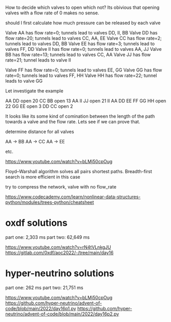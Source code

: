 How to decide which valves to open which not? Its obivious that opening valves with a flow rate of 0 makes no sense.

should I first calculate how much pressure can be released by each valve


Valve AA has flow rate=0; tunnels lead to valves DD, II, BB
    Valve DD has flow rate=20; tunnels lead to valves CC, AA, EE
        Valve CC has flow rate=2; tunnels lead to valves DD, BB
        Valve EE has flow rate=3; tunnels lead to valves FF, DD
    Valve II has flow rate=0; tunnels lead to valves AA, JJ
    Valve BB has flow rate=13; tunnels lead to valves CC, AA
        Valve JJ has flow rate=21; tunnel leads to valve II



Valve FF has flow rate=0; tunnels lead to valves EE, GG
Valve GG has flow rate=0; tunnels lead to valves FF, HH
Valve HH has flow rate=22; tunnel leads to valve GG


Let investigate the example

AA
DD open     20
CC
BB open     13
AA
II
JJ open     21
II
AA
DD
EE
FF
GG
HH open     22
GG
EE open     3
DD
CC open     2

It looks like its some kind of comination between the length of the path towards a valve and the flow rate. Lets see if we can prove that.


determine distance for all valves

AA -> BB
AA -> CC
AA -> EE

etc.

https://www.youtube.com/watch?v=bLMj50cpOug

Floyd–Warshall algorithm solves all pairs shortest paths.
Breadth-first search is more efficient in this case



try to compress the network, valve with no flow_rate

https://www.codecademy.com/learn/nonlinear-data-structures-python/modules/trees-python/cheatsheet



# oxdf solutions

part one:  2,303 ms
part two: 62,649 ms

https://www.youtube.com/watch?v=rN4tVLnkgJU
https://gitlab.com/0xdf/aoc2022/-/tree/main/day16

# hyper-neutrino solutions

part one:    262 ms
part two: 21,751 ms

https://www.youtube.com/watch?v=bLMj50cpOug
https://github.com/hyper-neutrino/advent-of-code/blob/main/2022/day16p1.py
https://github.com/hyper-neutrino/advent-of-code/blob/main/2022/day16p2.py
